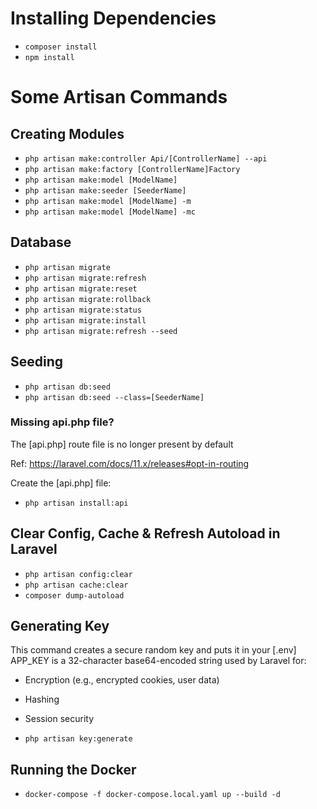 # Installing Dependencies

-   `composer install`
-   `npm install`

# Some Artisan Commands

## Creating Modules

-   `php artisan make:controller Api/[ControllerName] --api`
-   `php artisan make:factory [ControllerName]Factory`
-   `php artisan make:model [ModelName]`
-   `php artisan make:seeder [SeederName]`
-   `php artisan make:model [ModelName] -m`
-   `php artisan make:model [ModelName] -mc`

## Database

-   `php artisan migrate`
-   `php artisan migrate:refresh`
-   `php artisan migrate:reset`
-   `php artisan migrate:rollback`
-   `php artisan migrate:status`
-   `php artisan migrate:install`
-   `php artisan migrate:refresh --seed`

## Seeding

-   `php artisan db:seed`
-   `php artisan db:seed --class=[SeederName]`

### Missing api.php file?

The [api.php] route file is no longer present by default

Ref: https://laravel.com/docs/11.x/releases#opt-in-routing

Create the [api.php] file:

-   `php artisan install:api`

## Clear Config, Cache & Refresh Autoload in Laravel

-   `php artisan config:clear`
-   `php artisan cache:clear`
-   `composer dump-autoload`

## Generating Key

This command creates a secure random key and puts it in your [.env]
APP_KEY is a 32-character base64-encoded string used by Laravel for:

-   Encryption (e.g., encrypted cookies, user data)
-   Hashing
-   Session security

-   `php artisan key:generate`

## Running the Docker

-   `docker-compose -f docker-compose.local.yaml up --build -d`
